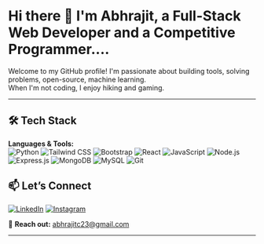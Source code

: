 # Hi there 👋 I'm Abhrajit, a Full-Stack Web Developer and a Competitive Programmer....

Welcome to my GitHub profile! I'm passionate about building tools, solving problems, open-source, machine learning.  
When I'm not coding, I enjoy hiking and gaming.

---

## 🛠️ Tech Stack

**Languages & Tools:**  
![Python](https://img.shields.io/badge/Python-3776AB?style=flat&logo=python&logoColor=white)
![Tailwind CSS](https://img.shields.io/badge/Tailwind_CSS-06B6D4?style=flat&logo=tailwind-css&logoColor=white)
![Bootstrap](https://img.shields.io/badge/Bootstrap-7952B3?style=flat&logo=bootstrap&logoColor=white)
![React](https://img.shields.io/badge/React-61DAFB?style=flat&logo=react&logoColor=black)
![JavaScript](https://img.shields.io/badge/JavaScript-F7DF1E?style=flat&logo=javascript&logoColor=black)
![Node.js](https://img.shields.io/badge/Node.js-339933?style=flat&logo=nodedotjs&logoColor=white)
![Express.js](https://img.shields.io/badge/Express.js-000000?style=flat&logo=express&logoColor=white)
![MongoDB](https://img.shields.io/badge/MongoDB-47A248?style=flat&logo=mongodb&logoColor=white)
![MySQL](https://img.shields.io/badge/MySQL-4479A1?style=flat&logo=mysql&logoColor=white)
![Git](https://img.shields.io/badge/Git-F05032?style=flat&logo=git&logoColor=white)

## 📫 Let’s Connect

[![LinkedIn](https://img.shields.io/badge/LinkedIn-0A66C2?style=flat&logo=linkedin&logoColor=white)](https://www.linkedin.com/in/abhrajit-chatterjee/)
[![Instagram](https://img.shields.io/badge/Instagram-E4405F?style=for-the-badge&logo=instagram&logoColor=white)](https://www.instagram.com/abhrajit.chatterjee/)

💌 **Reach out:** abhrajitc23@gmail.com  

---

